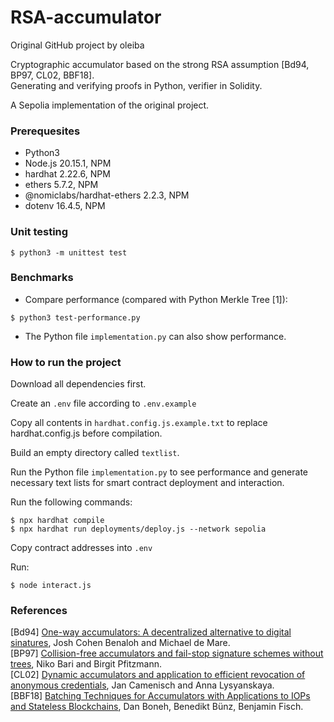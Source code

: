 # RSA-accumulator
Original GitHub project by oleiba

Cryptographic accumulator based on the strong RSA assumption [Bd94, BP97, CL02, BBF18].<br>
Generating and verifying proofs in Python, verifier in Solidity.<br>

A Sepolia implementation of the original project.

### Prerequesites

* Python3 
* Node.js 20.15.1, NPM
* hardhat 2.22.6, NPM
* ethers 5.7.2, NPM
* @nomiclabs/hardhat-ethers 2.2.3, NPM
* dotenv 16.4.5, NPM

### Unit testing

`$ python3 -m unittest test`

### Benchmarks

* Compare performance (compared with Python Merkle Tree [1]):
```
$ python3 test-performance.py
```

* The Python file `implementation.py` can also show performance.

### How to run the project

Download all dependencies first.

Create an `.env` file according to `.env.example`

Copy all contents in `hardhat.config.js.example.txt` to replace hardhat.config.js before compilation.

Build an empty directory called `textlist`.

Run the Python file `implementation.py` to see performance and generate necessary text lists for smart contract deployment and interaction.

Run the following commands:

```
$ npx hardhat compile
$ npx hardhat run deployments/deploy.js --network sepolia
```

Copy contract addresses into `.env`

Run:

```
$ node interact.js
```


### References

[Bd94] [One-way accumulators: A decentralized
alternative to digital sinatures](https://link.springer.com/content/pdf/10.1007/3-540-48285-7_24.pdf), Josh Cohen Benaloh and Michael de Mare.<br> 
[BP97] [Collision-free accumulators and fail-stop signature
schemes without trees](https://link.springer.com/content/pdf/10.1007/3-540-69053-0_33.pdf), Niko Bari and Birgit Pfitzmann. <br>
[CL02] [Dynamic accumulators and application to
efficient revocation of anonymous credentials](https://link.springer.com/content/pdf/10.1007/3-540-45708-9_5.pdf), Jan Camenisch and Anna Lysyanskaya. <br>
[BBF18] [Batching Techniques for Accumulators with Applications to IOPs and Stateless Blockchains](https://eprint.iacr.org/2018/1188.pdf), Dan Boneh, Benedikt Bünz, Benjamin Fisch.<br>
